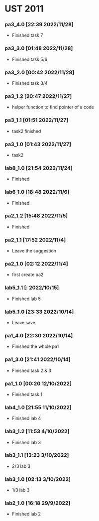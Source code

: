 # UST 2011

### pa3_4.0 [22:39 2022/11/28]

- Finished task 7

### pa3_3.0 [01:48 2022/11/28]

- Finished task 5/6

### pa3_2.0 [00:42 2022/11/28]

- Finished task 3/4

### pa3_1.2 [20:47 2022/11/27]

- helper function to find pointer of a code

### pa3_1.1 [01:51 2022/11/27]

- task2 finished

### pa3_1.0 [01:43 2022/11/27]

- task2

### lab8_1.0 [21:54 2022/11/24]

- Finished

### lab6_1.0 [18:48 2022/11/6]

- Finished

### pa2_1.2 [15:48 2022/11/5]

- Finished

### pa2_1.1 [17:52 2022/11/4]

- Leave the suggestion

### pa2_1.0 [02:12 2022/11/4]

- first create pa2

### lab5_1.1 [: 2022/10/15]

- Finished lab 5

### lab5_1.0 [23:33 2022/10/14]

- Leave save

### pa1_4.0 [22:30 2022/10/14]

- Finished the whole pa1

### pa1_3.0 [21:41 2022/10/14]

- Finished task 2 & 3

### pa1_1.0 [00:20 12/10/2022]

- Finished task 1

### lab4_1.0 [21:55 11/10/2022]

- Finished lab 4

### lab3_1.2 [11:53 4/10/2022]

- Finished lab 3

### lab3_1.1 [13:23 3/10/2022]

- 2/3 lab 3

### lab3_1.0 [02:13 3/10/2022]

- 1/3 lab 3

### lab2_1.0 [16:18 29/9/2022]

- Finished lab 2